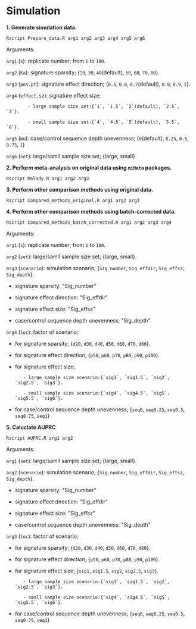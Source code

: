 # Simulation 

**1. Generate simulation data.**
```console
Rscript Prepare_data.R arg1 arg2 arg3 arg4 arg5 arg6
```
   Arguments:

   `arg1` (`s`): replicate number; from `1` to `100`.
   
   `arg2` (`Ka`): signature sparsity; {`20`, `30`, `40`(default), `50`, `60`, `70`, `80`}.
   
   `arg3` (`pos.pt`): signature effect direction; {`0.5`, `0.6`, `0.7`(default), `0.8`, `0.9`, `1`}.
   
   `arg4` (`effect.sz`): signature effect size; 
   
            - large sample size set:{`1`, `1.5`, `2`(default), `2.5`, `3`}.
            
            - small sample size set:{`4`, `4.5`, `5`(default), `5.5`, `6`}.
   
   `arg5` (`mu`): case/control sequence depth unevenness; {`0`(default), `0.25`, `0.5`, `0.75`, `1`}

   `arg6` (`set`): large/samll sample size set; {large, small}
   
**2. Perform meta-analysis on original data using `miMeta` packages.**
```console
Rscript Melody.R arg1 arg2 arg3
```

**3. Perform other comparison methods using original data.**
```console
Rscript Compared_methods_original.R arg1 arg2 arg3
```

**4. Perform other comparison methods using batch-corrected data.**
```console
Rscript Compared_methods_batch_corrected.R arg1 arg2 arg3 arg4
```
   Arguments:
  
   `arg1` (`s`): replicate number; from `1` to `100`.

   `arg2` (`set`): large/samll sample size set; {large, small}.
   
   `arg3` (`scenario`): simulation scenario; {`Sig_number`, `Sig_effdir`, `Sig_effsz`, `Sig_depth`}.
   
   * signature sparsity: "Sig_number"
    
   * signature effect direction: "Sig_effdir"
    
   * signature effect size: "Sig_effsz"
    
   * case/control sequence depth unevenness: "Sig_depth"
    
   `arg4` (`loc`): factor of scenario;
   
   * for signature sparsity; {`d20`, `d30`, `d40`, `d50`, `d60`, `d70`, `d80`}.
     
   * for signature effect direction; {`p50`, `p60`, `p70`, `p80`, `p90`, `p100`}.
    
   * for signature effect size;

            - large sample size scenario:{`sig1`, `sig1.5`, `sig2`, `sig2.5`, `sig3`}.
            
            - small sample size scenario:{`sig4`, `sig4.5`, `sig5`, `sig5.5`, `sig6`}.
    
   * for case/control sequence depth unevenness; {`seq0`, `seq0.25`, `seq0.5`, `seq0.75`, `seq1`}

**5. Caluclate AUPRC**
```console
Rscript AUPRC.R arg1 arg2
```

   Arguments:

   `arg1` (`set`): large/samll sample size set; {large, small}.
   
   `arg2` (`scenario`): simulation scenario; {`Sig_number`, `Sig_effdir`, `Sig_effsz`, `Sig_depth`}.
   
   * signature sparsity: "Sig_number"
    
   * signature effect direction: "Sig_effdir"
    
   * signature effect size: "Sig_effsz"
    
   * case/control sequence depth unevenness: "Sig_depth"
    
   `arg3` (`loc`): factor of scenario;
   
   * for signature sparsity; {`d20`, `d30`, `d40`, `d50`, `d60`, `d70`, `d80`}.
     
   * for signature effect direction; {`p50`, `p60`, `p70`, `p80`, `p90`, `p100`}.
    
   * for signature effect size; {`sig1`, `sig1.5`, `sig2`, `sig2.5`, `sig3`}.
     
            - large sample size scenario:{`sig1`, `sig1.5`, `sig2`, `sig2.5`, `sig3`}.
            
            - small sample size scenario:{`sig4`, `sig4.5`, `sig5`, `sig5.5`, `sig6`}.
    
   * for case/control sequence depth unevenness; {`seq0`, `seq0.25`, `seq0.5`, `seq0.75`, `seq1`}

